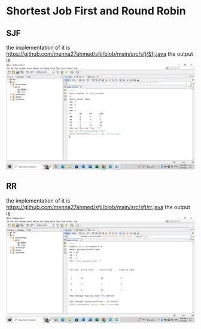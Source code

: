 # Shortest Job First and Round Robin

## SJF
the implementation of it is https://github.com/menna27ahmed/sfjj/blob/main/src/sfj/Sfj.java
the output is 
![My Image](https://github.com/menna27ahmed/sfjj/blob/main/sfj%20output.png)

## RR
the implementation of it is https://github.com/menna27ahmed/sfjj/blob/main/src/sfj/rr.java
the output is 
![My Image](https://github.com/menna27ahmed/sfjj/blob/main/rr%20output.png)
